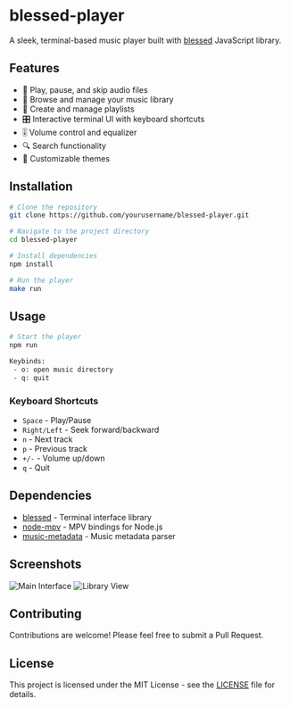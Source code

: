 # blessed-player

A sleek, terminal-based music player built with [blessed](https://github.com/chjj/blessed) JavaScript library.

## Features

- 🎵 Play, pause, and skip audio files
- 📂 Browse and manage your music library
- 🔄 Create and manage playlists
- 🎛️ Interactive terminal UI with keyboard shortcuts
- 🎚️ Volume control and equalizer
- 🔍 Search functionality
- 🌈 Customizable themes

## Installation

```bash
# Clone the repository
git clone https://github.com/yourusername/blessed-player.git

# Navigate to the project directory
cd blessed-player

# Install dependencies
npm install

# Run the player
make run
```

## Usage

```bash
# Start the player
npm run

Keybinds:
 - o: open music directory
 - q: quit
```

### Keyboard Shortcuts

- `Space` - Play/Pause
- `Right/Left` - Seek forward/backward
- `n` - Next track
- `p` - Previous track
- `+/-` - Volume up/down
- `q` - Quit

## Dependencies

- [blessed](https://github.com/chjj/blessed) - Terminal interface library
- [node-mpv](https://github.com/00SteinsGate00/Node-MPV) - MPV bindings for Node.js
- [music-metadata](https://github.com/borewit/music-metadata) - Music metadata parser

## Screenshots

![Main Interface](screenshots/main.png)
![Library View](screenshots/library.png)

## Contributing

Contributions are welcome! Please feel free to submit a Pull Request.

## License

This project is licensed under the MIT License - see the [LICENSE](LICENSE) file for details.
